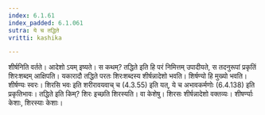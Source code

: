 ```yaml
---
index: 6.1.61
index_padded: 6.1.061
sutra: ये च तद्धिते
vritti: kashika

---
```

शीर्षनिति वर्तते। आदेशो ऽयम् इष्यते। स कथम्? तद्धिते इति हि परं निमित्तम् उपादीयते, स तदनुरूपां प्रकृतिं शिरःशब्दम् आक्षिपति। यकारादौ तद्धिते परतः शिरःशब्दस्य शीर्षन्नादेशो भवति। शिर्षण्यो हि मुख्यो भवति। शीर्षण्यः स्वरः। शिरसि भवः इति शरीरावयवाच् च (4.3.55) इति यत्, ये च अभावकर्मणोः (6.4.138) इति प्रकृतिभावः। तद्धिते इति किम्? शिरः इच्छति शिरस्यति। वा केशेषु। शिरसः शीर्षन्नादेशो वक्तव्यः। शीषर्ण्याः केशाः, शिरस्याः केशाः।